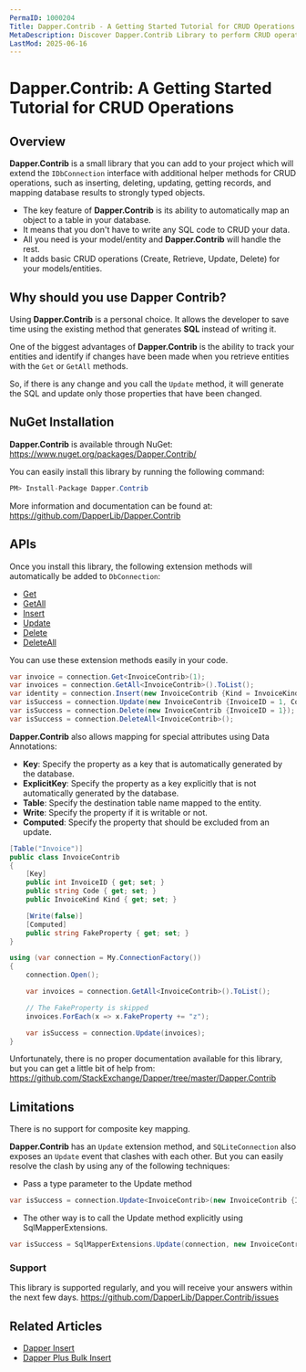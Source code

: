 ```yaml
---
PermaID: 1000204
Title: Dapper.Contrib - A Getting Started Tutorial for CRUD Operations
MetaDescription: Discover Dapper.Contrib Library to perform CRUD operations such as Get, GetAll, Insert, Update, Delete, DeleteAll. Learn about Dapper.Contrib limitations and how to install it with NuGet.
LastMod: 2025-06-16
---
```


# Dapper.Contrib: A Getting Started Tutorial for CRUD Operations

## Overview

**Dapper.Contrib** is a small library that you can add to your project which will extend the `IDbConnection` interface with additional helper methods for CRUD operations, such as inserting, deleting, updating, getting records, and mapping database results to strongly typed objects.

 - The key feature of **Dapper.Contrib** is its ability to automatically map an object to a table in your database. 
 - It means that you don't have to write any SQL code to CRUD your data. 
 - All you need is your model/entity and **Dapper.Contrib** will handle the rest.
 - It adds basic CRUD operations (Create, Retrieve, Update, Delete) for your models/entities.

## Why should you use Dapper Contrib?

Using **Dapper.Contrib** is a personal choice. It allows the developer to save time using the existing method that generates **SQL** instead of writing it.

One of the biggest advantages of **Dapper.Contrib** is the ability to track your entities and identify if changes have been made when you retrieve entities with the `Get` or `GetAll` methods.

So, if there is any change and you call the `Update` method, it will generate the SQL and update only those properties that have been changed.

## NuGet Installation

**Dapper.Contrib** is available through NuGet: <a href="https://www.nuget.org/packages/Dapper.Contrib/" target="_blank">https://www.nuget.org/packages/Dapper.Contrib/</a>

You can easily install this library by running the following command:

```csharp
PM> Install-Package Dapper.Contrib
```

More information and documentation can be found at: <a href="https://github.com/DapperLib/Dapper.Contrib">https://github.com/DapperLib/Dapper.Contrib</a>

## APIs

Once you install this library, the following extension methods will automatically be added to `DbConnection`:

- [Get](/get)
- [GetAll](/getall)
- [Insert](/insert)
- [Update](/update)
- [Delete](/delete)
- [DeleteAll](/deleteall)

You can use these extension methods easily in your code.

```csharp
var invoice = connection.Get<InvoiceContrib>(1);
var invoices = connection.GetAll<InvoiceContrib>().ToList();
var identity = connection.Insert(new InvoiceContrib {Kind = InvoiceKind.WebInvoice, Code = "Insert_Single_1"});
var isSuccess = connection.Update(new InvoiceContrib {InvoiceID = 1, Code = "Update_Single_1"});
var isSuccess = connection.Delete(new InvoiceContrib {InvoiceID = 1});
var isSuccess = connection.DeleteAll<InvoiceContrib>();
```

**Dapper.Contrib** also allows mapping for special attributes using Data Annotations:

- **Key**: Specify the property as a key that is automatically generated by the database.
- **ExplicitKey**: Specify the property as a key explicitly that is not automatically generated by the database.
- **Table**: Specify the destination table name mapped to the entity.
- **Write**: Specify the property if it is writable or not.
- **Computed**: Specify the property that should be excluded from an update.

```csharp
[Table("Invoice")]
public class InvoiceContrib
{
	[Key]
	public int InvoiceID { get; set; }
	public string Code { get; set; }
	public InvoiceKind Kind { get; set; }

	[Write(false)]
	[Computed]
	public string FakeProperty { get; set; }
}

using (var connection = My.ConnectionFactory())
{
	connection.Open();

	var invoices = connection.GetAll<InvoiceContrib>().ToList();

	// The FakeProperty is skipped
	invoices.ForEach(x => x.FakeProperty += "z");

	var isSuccess = connection.Update(invoices);
}
```

Unfortunately, there is no proper documentation available for this library, but you can get a little bit of help from: <a href="https://github.com/StackExchange/Dapper/tree/master/Dapper.Contrib" target="_blank">https://github.com/StackExchange/Dapper/tree/master/Dapper.Contrib</a>

## Limitations

There is no support for composite key mapping.

**Dapper.Contrib** has an `Update` extension method, and `SQLiteConnection` also exposes an `Update` event that clashes with each other. But you can easily resolve the clash by using any of the following techniques:

- Pass a type parameter to the Update method

```csharp
var isSuccess = connection.Update<InvoiceContrib>(new InvoiceContrib {InvoiceID = 1, Code = "Update_Single_1"});
```

- The other way is to call the Update method explicitly using SqlMapperExtensions.

```csharp
var isSuccess = SqlMapperExtensions.Update(connection, new InvoiceContrib {InvoiceID = 1, Code = "Update_Single_2"});
```

### Support

This library is supported regularly, and you will receive your answers within the next few days. <a href="https://github.com/DapperLib/Dapper.Contrib/issues">https://github.com/DapperLib/Dapper.Contrib/issues</a>

## Related Articles

- [Dapper Insert](/execute#example-execute-insert)
- [Dapper Plus Bulk Insert](/bulk-insert)
